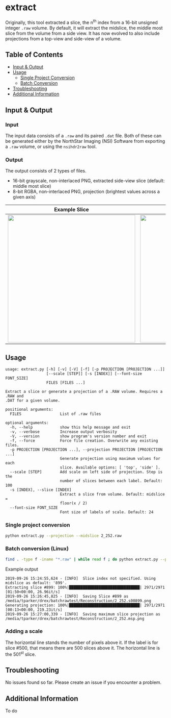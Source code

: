 # extract

Originally, this tool extracted a slice, the n<sup>th</sup> index from a 16-bit unsigned
integer `.raw` volume. By default, it will extract the midslice, the middle most
slice from the volume from a side view. It has now evolved to also include projections
from a top-view and side-view of a volume.

## Table of Contents

- [Input & Output](#input-&-output)
- [Usage](#usage)
  * [Single Project Conversion](#single-project-conversion)
  * [Batch Conversion](#batch-conversion-linux)
- [Troubleshooting](#troubleshooting)
- [Additional Information](#additional-information)

## Input & Output

### Input

The input data consists of a `.raw` and its paired `.dat` file. Both of these
can be generated either by the NorthStar Imaging (NSI) Software from exporting a
`.raw` volume, or using the `nsihdr2raw` tool.

### Output

The output consists of 2 types of files.
- 16-bit grayscale, non-interlaced PNG, extracted side-view slice (default: middle most slice)
- 8-bit RGBA, non-interlaced PNG, projection (brightest values across a given axis)

|Example Slice|Example Projection|
|-|-|
|<img src="../doc/img/midslice_example.png" width="400">|<img src="../doc/img/side_projection_example.png" width="400">|

## Usage
```
usage: extract.py [-h] [-v] [-V] [-f] [-p PROJECTION [PROJECTION ...]]
                  [--scale [STEP]] [-s [INDEX]] [--font-size FONT_SIZE]
                  FILES [FILES ...]

Extract a slice or generate a projection of a .RAW volume. Requires a .RAW and
.DAT for a given volume.

positional arguments:
  FILES                 List of .raw files

optional arguments:
  -h, --help            show this help message and exit
  -v, --verbose         Increase output verbosity
  -V, --version         show program's version number and exit
  -f, --force           Force file creation. Overwrite any existing files.
  -p PROJECTION [PROJECTION ...], --projection PROJECTION [PROJECTION ...]
                        Generate projection using maximum values for each
                        slice. Available options: [ 'top', 'side' ].
  --scale [STEP]        Add scale on left side of projection. Step is the
                        number of slices between each label. Default: 100
  -s [INDEX], --slice [INDEX]
                        Extract a slice from volume. Default: midslice =
                        floor(x / 2)
  --font-size FONT_SIZE
                        Font size of labels of scale. Default: 24

```
### Single project conversion

```bash
python extract.py --projection --midslice 2_252.raw
```

### Batch conversion (Linux)

```bash
find . -type f -iname "*.raw" | while read f ; do python extract.py --projection side --slice "$f" ; done
```

Example output
```
2019-09-26 15:24:55,624 - [INFO]  Slice index not specified. Using midslice as default: '899'.
Extracting slice #899: 100%|███████████████████████████████| 2971/2971 [01:50<00:00, 26.96it/s]
2019-09-26 15:26:45,825 - [INFO]  Saving Slice #899 as /media/tparker/drex/batchrawtest/Reconstruction/2_252.s00899.png
Generating projection: 100%|███████████████████████████████| 2971/2971 [00:13<00:00, 219.23it/s]
2019-09-26 15:27:00,339 - [INFO]  Saving maximum slice projection as /media/tparker/drex/batchrawtest/Reconstruction/2_252.msp.png
```

### Adding a scale

The horizontal line stands the number of pixels above it. If the label
is for slice #500, that means there are 500 slices above it. The horizontal line
is the 501<sup>st</sup> slice.

## Troubleshooting

No issues found so far. Please create an issue if you encounter a problem. 

## Additional Information

To do